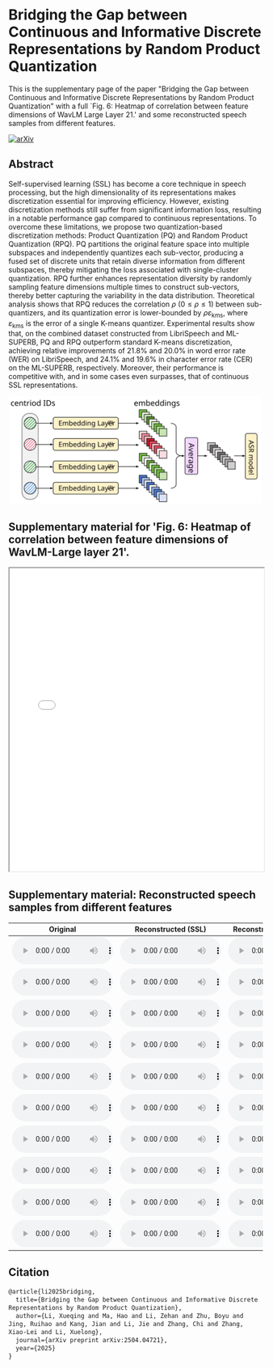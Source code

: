 <!DOCTYPE html>
<html>
<head>
<script type="text/javascript" async
  src="https://cdnjs.cloudflare.com/ajax/libs/mathjax/2.7.7/MathJax.js?config=TeX-MML-AM_CHTML">
</script>
<script type="text/x-mathjax-config">
MathJax.Hub.Config({
  tex2jax: {
    inlineMath: [['$','$']],
    displayMath: [['$$','$$']],
    processEscapes: true
  }
});
</script>
</head>
<body>

# Bridging the Gap between Continuous and Informative Discrete Representations by Random Product Quantization

This is the supplementary page of the paper "Bridging the Gap between Continuous and Informative Discrete Representations by Random Product Quantization" with a full `Fig. 6: Heatmap of correlation between feature dimensions of WavLM Large Layer 21.' and some reconstructed speech samples from different features.

[![arXiv](https://img.shields.io/badge/arXiv-2402.17455-brightgreen.svg?style=flat-square)](https://arxiv.org/abs/2504.04721)
<!-- [![github](https://img.shields.io/badge/github-%23121011.svg?style=flat&logo=github&logoColor=white)](https://github.com/Aisaka0v0/CLAPSep)
[![Hugging Face Spaces](https://img.shields.io/badge/%F0%9F%A4%97%20Hugging%20Face-Spaces-blue)](https://huggingface.co/spaces/AisakaMikoto/CLAPSep) -->


## Abstract

Self-supervised learning (SSL) has become a core technique in speech processing, but the high dimensionality of its representations makes discretization essential for improving efficiency. However, existing discretization methods still suffer from significant information loss, resulting in a notable performance gap compared to continuous representations. To overcome these limitations, we propose two quantization-based discretization methods: Product Quantization (PQ) and Random Product Quantization (RPQ). PQ partitions the original feature space into multiple subspaces and independently quantizes each sub-vector, producing a fused set of discrete units that retain diverse information from different subspaces, thereby mitigating the loss associated with single-cluster quantization. RPQ further enhances representation diversity by randomly sampling feature dimensions multiple times to construct sub-vectors, thereby better capturing the variability in the data distribution. Theoretical analysis shows that RPQ reduces the correlation $\rho$ ($0 \leq \rho \leq 1$) between sub-quantizers, and its quantization error is lower-bounded by $\rho\varepsilon_{\text{kms}}$, where $\varepsilon_{\text{kms}}$ is the error of a single K-means quantizer. Experimental results show that, on the combined dataset constructed from LibriSpeech and ML-SUPERB, PQ and RPQ outperform standard K-means discretization, achieving relative improvements of 21.8% and 20.0% in word error rate (WER) on LibriSpeech, and 24.1% and 19.6% in character error rate (CER) on the ML-SUPERB, respectively. Moreover, their performance is competitive with, and in some cases even surpasses, that of continuous SSL representations.

<div align="center">
  <img id="carousel" src="demo/figs/merge.svg" alt="Figure carousel" width="500"/>
</div>
<script>
  (function(){
    const imgs = ['demo/figs/merge.svg', 'demo/figs/rpq.svg'];
    let idx = 0;
    const el = document.getElementById('carousel');
    // Preload
    imgs.forEach(s => { const p = new Image(); p.src = s; });
    setInterval(() => {
      idx = (idx + 1) % imgs.length;
      if (el) el.src = imgs[idx];
    }, 3000); // 切换间隔（毫秒），按需修改
  })();
</script>


## Supplementary material for 'Fig. 6: Heatmap of correlation between feature dimensions of WavLM-Large layer 21'.

<div align="center">
  <iframe src="demo/figs/100_wavlm_layer21_corr_full.pdf" width="100%" height="600px"></iframe>
</div>


## Supplementary material: Reconstructed speech samples from different features


<table style="margin: 0 auto;">
  <thead>
    <tr>
      <th>Original</th>
      <th>Reconstructed (SSL)</th>
      <th>Reconstructed (K-means)</th>
      <th>Reconstructed (PQ)</th>
      <th>Reconstructed (RPQ)</th>
    </tr>
  </thead>
  <tbody>
    <tr>
      <td><html><audio controls style="width: 200px;"><source src="demo/speech/original/61-70968-0005.wav"></audio></html></td>
      <td><html><audio controls style="width: 200px;"><source src="demo/speech/ssl/61-70968-0005.wav"></audio></html></td>
      <td><html><audio controls style="width: 200px;"><source src="demo/speech/kms/61-70968-0005.wav"></audio></html></td>
      <td><html><audio controls style="width: 200px;"><source src="demo/speech/pq/61-70968-0005.wav"></audio></html></td>
      <td><html><audio controls style="width: 200px;"><source src="demo/speech/rpq/61-70968-0005.wav"></audio></html></td>
    </tr>
    <tr>
      <td><html><audio controls style="width: 200px;"><source src="demo/speech/original/237-126133-0001.wav"></audio></html></td>
      <td><html><audio controls style="width: 200px;"><source src="demo/speech/ssl/237-126133-0001.wav"></audio></html></td>
      <td><html><audio controls style="width: 200px;"><source src="demo/speech/kms/237-126133-0001.wav"></audio></html></td>
      <td><html><audio controls style="width: 200px;"><source src="demo/speech/pq/237-126133-0001.wav"></audio></html></td>
      <td><html><audio controls style="width: 200px;"><source src="demo/speech/rpq/237-126133-0001.wav"></audio></html></td>
    </tr>
        <tr>
      <td><html><audio controls style="width: 200px;"><source src="demo/speech/original/672-122797-0031.wav"></audio></html></td>
      <td><html><audio controls style="width: 200px;"><source src="demo/speech/ssl/672-122797-0031.wav"></audio></html></td>
      <td><html><audio controls style="width: 200px;"><source src="demo/speech/kms/672-122797-0031.wav"></audio></html></td>
      <td><html><audio controls style="width: 200px;"><source src="demo/speech/pq/672-122797-0031.wav"></audio></html></td>
      <td><html><audio controls style="width: 200px;"><source src="demo/speech/rpq/672-122797-0031.wav"></audio></html></td>
    </tr>
        <tr>
      <td><html><audio controls style="width: 200px;"><source src="demo/speech/original/1188-133604-0005.wav"></audio></html></td>
      <td><html><audio controls style="width: 200px;"><source src="demo/speech/ssl/1188-133604-0005.wav"></audio></html></td>
      <td><html><audio controls style="width: 200px;"><source src="demo/speech/kms/1188-133604-0005.wav"></audio></html></td>
      <td><html><audio controls style="width: 200px;"><source src="demo/speech/pq/1188-133604-0005.wav"></audio></html></td>
      <td><html><audio controls style="width: 200px;"><source src="demo/speech/rpq/1188-133604-0005.wav"></audio></html></td>
    </tr>
        <tr>
      <td><html><audio controls style="width: 200px;"><source src="demo/speech/original/1284-1180-0028.wav"></audio></html></td>
      <td><html><audio controls style="width: 200px;"><source src="demo/speech/ssl/1284-1180-0028.wav"></audio></html></td>
      <td><html><audio controls style="width: 200px;"><source src="demo/speech/kms/1284-1180-0028.wav"></audio></html></td>
      <td><html><audio controls style="width: 200px;"><source src="demo/speech/pq/1284-1180-0028.wav"></audio></html></td>
      <td><html><audio controls style="width: 200px;"><source src="demo/speech/rpq/1284-1180-0028.wav"></audio></html></td>
    </tr>
        <tr>
      <td><html><audio controls style="width: 200px;"><source src="demo/speech/original/3570-5695-0008.wav"></audio></html></td>
      <td><html><audio controls style="width: 200px;"><source src="demo/speech/ssl/3570-5695-0008.wav"></audio></html></td>
      <td><html><audio controls style="width: 200px;"><source src="demo/speech/kms/3570-5695-0008.wav"></audio></html></td>
      <td><html><audio controls style="width: 200px;"><source src="demo/speech/pq/3570-5695-0008.wav"></audio></html></td>
      <td><html><audio controls style="width: 200px;"><source src="demo/speech/rpq/3570-5695-0008.wav"></audio></html></td>
    </tr>
        <tr>
      <td><html><audio controls style="width: 200px;"><source src="demo/speech/original/4507-16021-0001.wav"></audio></html></td>
      <td><html><audio controls style="width: 200px;"><source src="demo/speech/ssl/4507-16021-0001.wav"></audio></html></td>
      <td><html><audio controls style="width: 200px;"><source src="demo/speech/kms/4507-16021-0001.wav"></audio></html></td>
      <td><html><audio controls style="width: 200px;"><source src="demo/speech/pq/4507-16021-0001.wav"></audio></html></td>
      <td><html><audio controls style="width: 200px;"><source src="demo/speech/rpq/4507-16021-0001.wav"></audio></html></td>
    </tr>
        <tr>
      <td><html><audio controls style="width: 200px;"><source src="demo/speech/original/5639-40744-0030.wav"></audio></html></td>
      <td><html><audio controls style="width: 200px;"><source src="demo/speech/ssl/5639-40744-0030.wav"></audio></html></td>
      <td><html><audio controls style="width: 200px;"><source src="demo/speech/kms/5639-40744-0030.wav"></audio></html></td>
      <td><html><audio controls style="width: 200px;"><source src="demo/speech/pq/5639-40744-0030.wav"></audio></html></td>
      <td><html><audio controls style="width: 200px;"><source src="demo/speech/rpq/5639-40744-0030.wav"></audio></html></td>
    </tr>
        <tr>
      <td><html><audio controls style="width: 200px;"><source src="demo/speech/original/7127-75947-0023.wav"></audio></html></td>
      <td><html><audio controls style="width: 200px;"><source src="demo/speech/ssl/7127-75947-0023.wav"></audio></html></td>
      <td><html><audio controls style="width: 200px;"><source src="demo/speech/kms/7127-75947-0023.wav"></audio></html></td>
      <td><html><audio controls style="width: 200px;"><source src="demo/speech/pq/7127-75947-0023.wav"></audio></html></td>
      <td><html><audio controls style="width: 200px;"><source src="demo/speech/rpq/7127-75947-0023.wav"></audio></html></td>
    </tr>
        <tr>
      <td><html><audio controls style="width: 200px;"><source src="demo/speech/original/8555-284449-0017.wav"></audio></html></td>
      <td><html><audio controls style="width: 200px;"><source src="demo/speech/ssl/8555-284449-0017.wav"></audio></html></td>
      <td><html><audio controls style="width: 200px;"><source src="demo/speech/kms/8555-284449-0017.wav"></audio></html></td>
      <td><html><audio controls style="width: 200px;"><source src="demo/speech/pq/8555-284449-0017.wav"></audio></html></td>
      <td><html><audio controls style="width: 200px;"><source src="demo/speech/rpq/8555-284449-0017.wav"></audio></html></td>
    </tr>

  </tbody>
</table>



## Citation
```
@article{li2025bridging,
  title={Bridging the Gap between Continuous and Informative Discrete Representations by Random Product Quantization},
  author={Li, Xueqing and Ma, Hao and Li, Zehan and Zhu, Boyu and Jing, Ruihao and Kang, Jian and Li, Jie and Zhang, Chi and Zhang, Xiao-Lei and Li, Xuelong},
  journal={arXiv preprint arXiv:2504.04721},
  year={2025}
}
```

</body>
</html>
